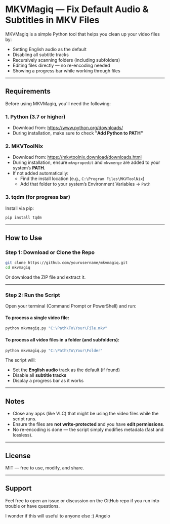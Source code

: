 # MKVMagiq — Fix Default Audio & Subtitles in MKV Files

MKVMagiq is a simple Python tool that helps you clean up your video files by:

- Setting English audio as the default
- Disabling all subtitle tracks
- Recursively scanning folders (including subfolders)
- Editing files directly — no re-encoding needed
- Showing a progress bar while working through files

---

## Requirements

Before using MKVMagiq, you'll need the following:

### 1. Python (3.7 or higher)

- Download from: https://www.python.org/downloads/
- During installation, make sure to check **"Add Python to PATH"**

### 2. MKVToolNix

- Download from: https://mkvtoolnix.download/downloads.html
- During installation, ensure `mkvpropedit` and `mkvmerge` are added to your system’s **PATH**.
- If not added automatically:
  - Find the install location (e.g., `C:\Program Files\MKVToolNix`)
  - Add that folder to your system’s Environment Variables → `Path`

### 3. tqdm (for progress bar)

Install via pip:

```bash
pip install tqdm
```

---

## How to Use

### Step 1: Download or Clone the Repo

```bash
git clone https://github.com/yourusername/mkvmagiq.git
cd mkvmagiq
```

Or download the ZIP file and extract it.

---

### Step 2: Run the Script

Open your terminal (Command Prompt or PowerShell) and run:

#### To process a single video file:

```bash
python mkvmagiq.py "C:\Path\To\Your\File.mkv"
```

#### To process all video files in a folder (and subfolders):

```bash
python mkvmagiq.py "C:\Path\To\Your\Folder"
```

The script will:

- Set the **English audio** track as the default (if found)
- Disable all **subtitle tracks**
- Display a progress bar as it works

---

## Notes

- Close any apps (like VLC) that might be using the video files while the script runs.
- Ensure the files are **not write-protected** and you have **edit permissions**.
- No re-encoding is done — the script simply modifies metadata (fast and lossless).

---

## License

MIT — free to use, modify, and share.

---

## Support

Feel free to open an issue or discussion on the GitHub repo if you run into trouble or have questions.

I wonder if this will useful to anyone else :)
Angelo
